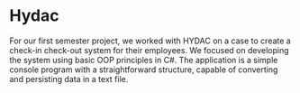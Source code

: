 # Hydac 
For our first semester project, we worked with HYDAC on a case to create a check-in check-out system for their employees. We focused on developing the system using basic OOP principles in C#. The application is a simple console program with a straightforward structure, capable of converting and persisting data in a text file.
